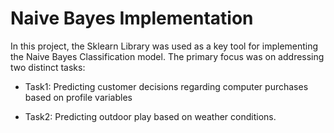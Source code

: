 # Naive Bayes Implementation

In this project, the Sklearn Library was used as a key tool for implementing the Naive Bayes Classification model. The primary focus was on addressing two distinct tasks:

* Task1: Predicting customer decisions regarding computer purchases based on profile variables

* Task2: Predicting outdoor play based on weather conditions.
